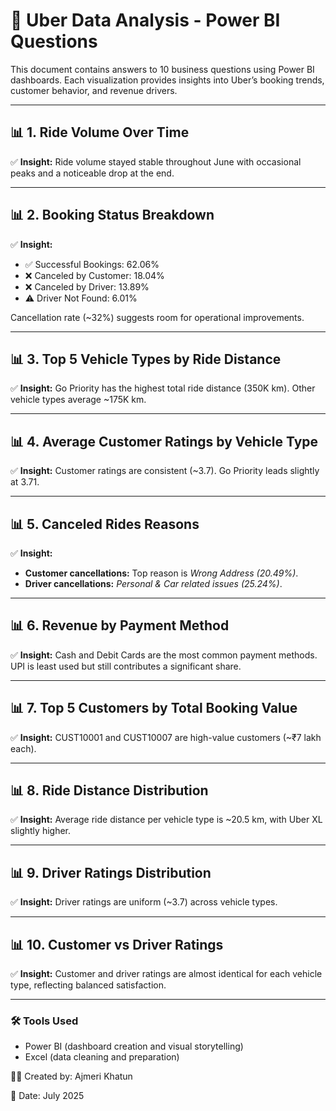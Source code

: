 # 🚕 Uber Data Analysis - Power BI Questions

This document contains answers to 10 business questions using Power BI dashboards. Each visualization provides insights into Uber’s booking trends, customer behavior, and revenue drivers.

---

## 📊 1. Ride Volume Over Time
✅ **Insight:** Ride volume stayed stable throughout June with occasional peaks and a noticeable drop at the end.

---

## 📊 2. Booking Status Breakdown
✅ **Insight:** 
- ✅ Successful Bookings: 62.06%  
- ❌ Canceled by Customer: 18.04%  
- ❌ Canceled by Driver: 13.89%  
- ⚠ Driver Not Found: 6.01%  

Cancellation rate (~32%) suggests room for operational improvements.

---

## 📊 3. Top 5 Vehicle Types by Ride Distance
✅ **Insight:** Go Priority has the highest total ride distance (350K km). Other vehicle types average ~175K km.

---

## 📊 4. Average Customer Ratings by Vehicle Type
✅ **Insight:** Customer ratings are consistent (~3.7). Go Priority leads slightly at 3.71.

---

## 📊 5. Canceled Rides Reasons
✅ **Insight:**  
- **Customer cancellations:** Top reason is *Wrong Address (20.49%)*.  
- **Driver cancellations:** *Personal & Car related issues (25.24%)*.

---

## 📊 6. Revenue by Payment Method
✅ **Insight:** Cash and Debit Cards are the most common payment methods. UPI is least used but still contributes a significant share.

---

## 📊 7. Top 5 Customers by Total Booking Value
✅ **Insight:** CUST10001 and CUST10007 are high-value customers (~₹7 lakh each).

---

## 📊 8. Ride Distance Distribution
✅ **Insight:** Average ride distance per vehicle type is ~20.5 km, with Uber XL slightly higher.

---

## 📊 9. Driver Ratings Distribution
✅ **Insight:** Driver ratings are uniform (~3.7) across vehicle types.

---

## 📊 10. Customer vs Driver Ratings
✅ **Insight:** Customer and driver ratings are almost identical for each vehicle type, reflecting balanced satisfaction.

---

### 🛠 Tools Used
- Power BI (dashboard creation and visual storytelling)
- Excel (data cleaning and preparation)

👩‍💻 Created by: Ajmeri Khatun  

📅 Date: July 2025

